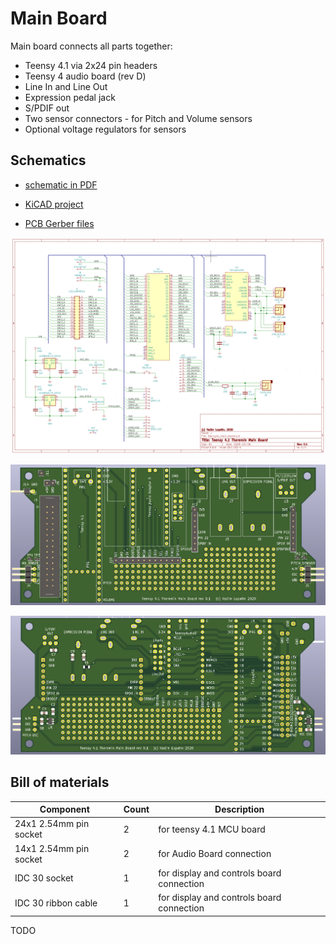 # Main Board

Main board connects all parts together:
* Teensy 4.1 via 2x24 pin headers
* Teensy 4 audio board (rev D)
* Line In and Line Out
* Expression pedal jack
* S/PDIF out
* Two sensor connectors - for Pitch and Volume sensors
* Optional voltage regulators for sensors


## Schematics


* [schematic in PDF](pdfs/teensy41_main_board.pdf)

* [KiCAD project](https://github.com/teensytheremin/theremin/tree/main/schematics/kicad/teensy41_main_board)

* [PCB Gerber files](https://github.com/teensytheremin/theremin/raw/main/schematics/kicad/teensy41_main_board/gerber/teensy41_main_board/teensy41_main_board.zip)


![Schematic](/images/schematic/teensy4_theremin_main_board_kicad_schematic.png)

![PCB Top render](images/schematic/teensy41_theremin_kicad_main_board_pcb_top_render.png)

![PCB Bottom render](images/schematic/teensy41_theremin_kicad_main_board_pcb_bottom_render.png)

## Bill of materials

| Component | Count | Description |
| --------- | ----- | ----------- |
| 24x1 2.54mm pin socket | 2 | for teensy 4.1 MCU board |
| 14x1 2.54mm pin socket | 2 | for Audio Board connection |
| IDC 30 socket | 1 | for display and controls board connection |
| IDC 30 ribbon cable | 1 | for display and controls board connection |



TODO

                                                                                                                                                    	